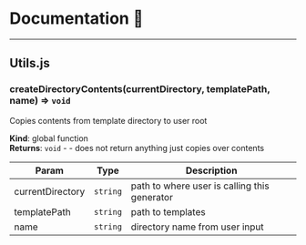 # Documentation 📄
***

## Utils.js

### createDirectoryContents(currentDirectory, templatePath, name) ⇒ <code>void</code>
Copies contents from template directory to user root

**Kind**: global function  
**Returns**: <code>void</code> - - does not return anything just copies over contents  

| Param | Type | Description |
| --- | --- | --- |
| currentDirectory | <code>string</code> | path to where user is calling this generator |
| templatePath | <code>string</code> | path to templates |
| name | <code>string</code> | directory name from user input |
